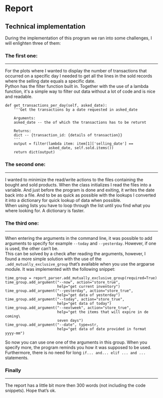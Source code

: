 # Report

## Technical implementation

During the implementation of this program we ran into some challenges, I will enlighten three of them:

### **The first one:**
---

For the plots where I wanted to display the number of transactions that occurred on a specific day I needed to get all the lines in the sold records where the selling date equals a specific date.  
Python has the filter function built in. Together with the use of a lambda function, it's a simple way to filter out data without a lot of code and is nice and readable.

```
def get_transactions_per_day(self, asked_date):
    '''Get the transactions by a date requested in asked_date

    Arguments:
    asked_date -- the of which the transactions has to be returnt
   
    Returns:
    dict -- {transaction_id: {details of transaction}}
    '''
    output = filter(lambda item: item[1]['selling_date'] ==
                    asked_date, self.sold.items())
    return dict(output)
```

### **The second one:**
---

I wanted to minimize the read/write actions to the files containing the bought and sold products. 
When the class initializes I read the files into a variable. And just before the program is done and exiting, it writes the date back into a file. And to be as quick as possible with the lookups I converted it into a dictionary for quick lookup of data when possible.  
When using lists you have to loop through the list until you find what you where looking for. A dictionary is faster. 

### **The third one:**
---

When entering the arguments in the command line, it was possible to add arguments to specify for example `--today` and `--yesterday`. However, if one is used, the other can’t be.  
This can be solved by a check after reading the arguments, however, I found a more simple solution with the use of the `.add_mutually_exclusive_group` that’s available when you use the argparse module. It was implemented with the following snippet:

```
time_group = report_parser.add_mutually_exclusive_group(required=True)
time_group.add_argument("--now", action="store_true",
                        help="get current inventory")
time_group.add_argument("--yesterday", action="store_true",
                        help="get data of yesterday")
time_group.add_argument("--today", action="store_true",
                        help="get data of today")
time_group.add_argument("--nextweek", action="store_true",
                        help="get the items that will expire in de coming\
                        seven days")
time_group.add_argument("--date", type=str,
                        help="get data of date provided in format yyyy-mm")
```

So now you can use one one of the arguments in this group. When you specify more, the program reminds you how it was supposed to be used. Furthermore, there is no need for long `if... and... elif ... and ...` statements.

### Finally
---
The report has a little bit more then 300 words (not including the code snippets). Hope that’s ok.

